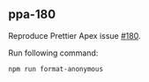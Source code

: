 ppa-180
-------

Reproduce Prettier Apex issue [#180](https://github.com/dangmai/prettier-plugin-apex/issues/180).

Run following command:

```bash
npm run format-anonymous
```
